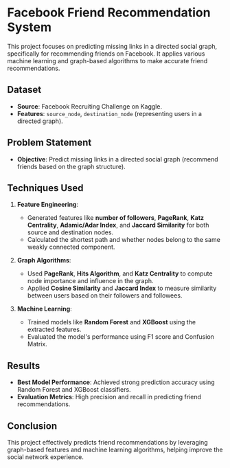 

# Facebook Friend Recommendation System

This project focuses on predicting missing links in a directed social graph, specifically for recommending friends on Facebook. It applies various machine learning and graph-based algorithms to make accurate friend recommendations.

## Dataset
- **Source**: Facebook Recruiting Challenge on Kaggle.
- **Features**: `source_node`, `destination_node` (representing users in a directed graph).
  
## Problem Statement
- **Objective**: Predict missing links in a directed social graph (recommend friends based on the graph structure).

## Techniques Used
1. **Feature Engineering**:
   - Generated features like **number of followers**, **PageRank**, **Katz Centrality**, **Adamic/Adar Index**, and **Jaccard Similarity** for both source and destination nodes.
   - Calculated the shortest path and whether nodes belong to the same weakly connected component.

2. **Graph Algorithms**:
   - Used **PageRank**, **Hits Algorithm**, and **Katz Centrality** to compute node importance and influence in the graph.
   - Applied **Cosine Similarity** and **Jaccard Index** to measure similarity between users based on their followers and followees.

3. **Machine Learning**:
   - Trained models like **Random Forest** and **XGBoost** using the extracted features.
   - Evaluated the model's performance using F1 score and Confusion Matrix.

## Results
- **Best Model Performance**: Achieved strong prediction accuracy using Random Forest and XGBoost classifiers.
- **Evaluation Metrics**: High precision and recall in predicting friend recommendations.

## Conclusion
This project effectively predicts friend recommendations by leveraging graph-based features and machine learning algorithms, helping improve the social network experience.

